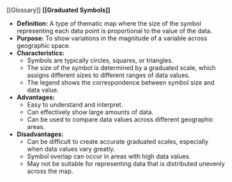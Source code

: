 [[Glossary]]
**[[Graduated Symbols]]**

- **Definition:** A type of thematic map where the size of the symbol representing each data point is proportional to the value of the data.
- **Purpose:** To show variations in the magnitude of a variable across geographic space.
- **Characteristics:**
    - Symbols are typically circles, squares, or triangles.
    - The size of the symbol is determined by a graduated scale, which assigns different sizes to different ranges of data values.
    - The legend shows the correspondence between symbol size and data value.
- **Advantages:**
    - Easy to understand and interpret.
    - Can effectively show large amounts of data.
    - Can be used to compare data values across different geographic areas.
- **Disadvantages:**
    - Can be difficult to create accurate graduated scales, especially when data values vary greatly.
    - Symbol overlap can occur in areas with high data values.
    - May not be suitable for representing data that is distributed unevenly across the map.